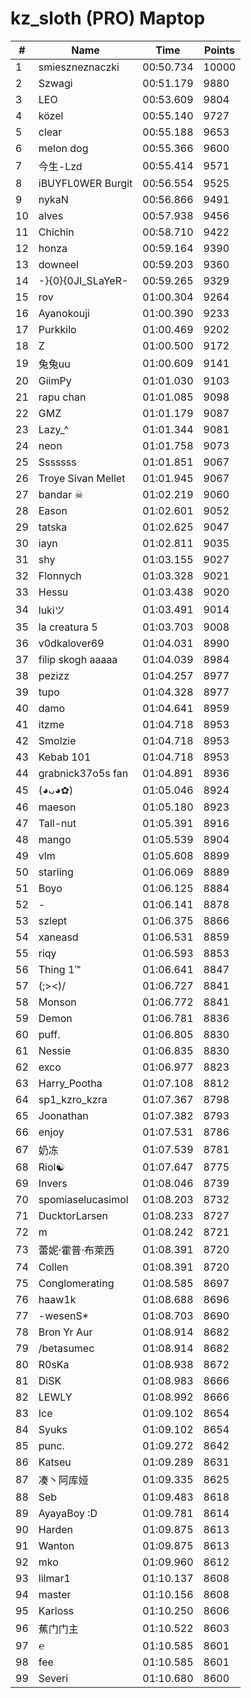 # kz_sloth (PRO) Maptop

|  # | Name | Time | Points |
|-------------- | -------------- | -------------- | -------------- | 
| 1 | smieszneznaczki | 00:50.734 | 10000 | 
| 2 | Szwagi | 00:51.179 | 9880 | 
| 3 | LEO | 00:53.609 | 9804 | 
| 4 | közel | 00:55.140 | 9727 | 
| 5 | clear | 00:55.188 | 9653 | 
| 6 | melon dog | 00:55.366 | 9600 | 
| 7 | 今生-Lzd | 00:55.414 | 9571 | 
| 8 | iBUYFL0WER Burgit | 00:56.554 | 9525 | 
| 9 | nykaN | 00:56.866 | 9491 | 
| 10 | alves | 00:57.938 | 9456 | 
| 11 | Chichin | 00:58.710 | 9422 | 
| 12 | honza | 00:59.164 | 9390 | 
| 13 | downeel | 00:59.203 | 9360 | 
| 14 | -}{0}{0JI_SLaYeR- | 00:59.265 | 9329 | 
| 15 | rov | 01:00.304 | 9264 | 
| 16 | Ayanokouji | 01:00.390 | 9233 | 
| 17 | Purkkilo | 01:00.469 | 9202 | 
| 18 | Z | 01:00.500 | 9172 | 
| 19 | 兔兔uu | 01:00.609 | 9141 | 
| 20 | GiimPy | 01:01.030 | 9103 | 
| 21 | rapu chan | 01:01.085 | 9098 | 
| 22 | GMZ | 01:01.179 | 9087 | 
| 23 | Lazy_^ | 01:01.344 | 9081 | 
| 24 | neon | 01:01.758 | 9073 | 
| 25 | Sssssss | 01:01.851 | 9067 | 
| 26 | Troye Sivan Mellet | 01:01.945 | 9067 | 
| 27 | bandar ☠ | 01:02.219 | 9060 | 
| 28 | Eason | 01:02.601 | 9052 | 
| 29 | tatska | 01:02.625 | 9047 | 
| 30 | iayn | 01:02.811 | 9035 | 
| 31 | shy | 01:03.155 | 9027 | 
| 32 | Flonnych | 01:03.328 | 9021 | 
| 33 | Hessu | 01:03.438 | 9020 | 
| 34 | lukiツ | 01:03.491 | 9014 | 
| 35 | la creatura 5 | 01:03.703 | 9008 | 
| 36 | v0dkalover69 | 01:04.031 | 8990 | 
| 37 | filip skogh aaaaa | 01:04.039 | 8984 | 
| 38 | pezizz | 01:04.257 | 8977 | 
| 39 | tupo | 01:04.328 | 8977 | 
| 40 | damo | 01:04.641 | 8959 | 
| 41 | itzme | 01:04.718 | 8953 | 
| 42 | Smolzie | 01:04.718 | 8953 | 
| 43 | Kebab 101 | 01:04.718 | 8953 | 
| 44 | grabnick37o5s fan | 01:04.891 | 8936 | 
| 45 | (◕ᴗ◕✿) | 01:05.046 | 8924 | 
| 46 | maeson | 01:05.180 | 8923 | 
| 47 | Tall-nut | 01:05.391 | 8916 | 
| 48 | mango | 01:05.539 | 8904 | 
| 49 | vlm | 01:05.608 | 8899 | 
| 50 | starling | 01:06.069 | 8889 | 
| 51 | Boyo | 01:06.125 | 8884 | 
| 52 | - | 01:06.141 | 8878 | 
| 53 | szlept | 01:06.375 | 8866 | 
| 54 | xaneasd | 01:06.531 | 8859 | 
| 55 | riqy | 01:06.593 | 8853 | 
| 56 | Thing 1™ | 01:06.641 | 8847 | 
| 57 | (;><)/ | 01:06.727 | 8841 | 
| 58 | Monson | 01:06.772 | 8841 | 
| 59 | Demon | 01:06.781 | 8836 | 
| 60 | puff. | 01:06.805 | 8830 | 
| 61 | Nessie | 01:06.835 | 8830 | 
| 62 | exco | 01:06.977 | 8823 | 
| 63 | Harry_Pootha | 01:07.108 | 8812 | 
| 64 | sp1_kzro_kzra | 01:07.367 | 8798 | 
| 65 | Joonathan | 01:07.382 | 8793 | 
| 66 | enjoy | 01:07.531 | 8786 | 
| 67 | 奶冻 | 01:07.539 | 8781 | 
| 68 | Riol☯ | 01:07.647 | 8775 | 
| 69 | Invers | 01:08.046 | 8739 | 
| 70 | spomiaselucasimol | 01:08.203 | 8732 | 
| 71 | DucktorLarsen | 01:08.233 | 8727 | 
| 72 | m | 01:08.242 | 8721 | 
| 73 | 蕾妮·霍普·布萊西 | 01:08.391 | 8720 | 
| 74 | Collen | 01:08.391 | 8720 | 
| 75 | Conglomerating | 01:08.585 | 8697 | 
| 76 | haaw1k | 01:08.688 | 8696 | 
| 77 | -wesenS* | 01:08.703 | 8690 | 
| 78 | Bron Yr Aur | 01:08.914 | 8682 | 
| 79 | /betasumec | 01:08.914 | 8682 | 
| 80 | R0sKa | 01:08.938 | 8672 | 
| 81 | DiSK | 01:08.983 | 8666 | 
| 82 | LEWLY | 01:08.992 | 8666 | 
| 83 | Ice | 01:09.102 | 8654 | 
| 84 | Syuks | 01:09.102 | 8654 | 
| 85 | punc. | 01:09.272 | 8642 | 
| 86 | Katseu | 01:09.289 | 8631 | 
| 87 | 凑丶阿库娅 | 01:09.335 | 8625 | 
| 88 | Seb | 01:09.483 | 8618 | 
| 89 | AyayaBoy :D | 01:09.781 | 8614 | 
| 90 | Harden | 01:09.875 | 8613 | 
| 91 | Wanton | 01:09.875 | 8613 | 
| 92 | mko | 01:09.960 | 8612 | 
| 93 | lilmar1 | 01:10.137 | 8608 | 
| 94 | master | 01:10.156 | 8608 | 
| 95 | Karloss | 01:10.250 | 8606 | 
| 96 | 蕉门门主 | 01:10.522 | 8603 | 
| 97 | ℮ | 01:10.585 | 8601 | 
| 98 | fee | 01:10.585 | 8601 | 
| 99 | Severi | 01:10.680 | 8600 | 

